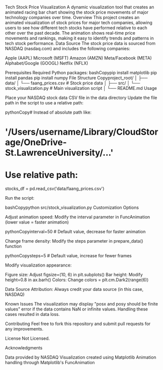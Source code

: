 Tech Stock Price Visualization
A dynamic visualization tool that creates an animated racing bar chart showing the stock price movements of major technology companies over time.
Overview
This project creates an animated visualization of stock prices for major tech companies, allowing users to see how different tech stocks have performed relative to each other over the past decade. The animation shows real-time price movements and rankings, making it easy to identify trends and patterns in tech stock performance.
Data Source
The stock price data is sourced from NASDAQ (nasdaq.com) and includes the following companies:

Apple (AAPL)
Microsoft (MSFT)
Amazon (AMZN)
Meta/Facebook (META)
Alphabet/Google (GOOGL)
Netflix (NFLX)

Prerequisites
Required Python packages:
bashCopypip install matplotlib
pip install pandas
pip install numpy
File Structure
Copyproject_root/
│
├── data/
│   └── faang_prices.csv    # Stock price data
│
├── src/
│   └── stock_visualization.py    # Main visualization script
│
└── README.md
Usage

Place your NASDAQ stock data CSV file in the data directory
Update the file path in the script to use a relative path:

pythonCopy# Instead of absolute path like:
# '/Users/username/Library/CloudStorage/OneDrive-St.LawrenceUniversity/...'

# Use relative path:
stocks_df = pd.read_csv('data/faang_prices.csv')

Run the script:

bashCopypython src/stock_visualization.py
Customization Options

Adjust animation speed: Modify the interval parameter in FuncAnimation (lower value = faster animation)

pythonCopyinterval=50  # Default value, decrease for faster animation

Change frame density: Modify the steps parameter in prepare_data() function

pythonCopysteps=5  # Default value, increase for fewer frames

Modify visualization appearance:

Figure size: Adjust figsize=(10, 6) in plt.subplots()
Bar height: Modify height=0.8 in ax.barh()
Colors: Change colors = plt.cm.Dark2(range(6))


Data Source Attribution: Always credit your data source (in this case, NASDAQ)

Known Issues
The visualization may display "posx and posy should be finite values" error if the data contains NaN or infinite values. Handling these cases resulted in data loss.

Contributing
Feel free to fork this repository and submit pull requests for any improvements.

License
Not Licensed.

Acknowledgments

Data provided by NASDAQ
Visualization created using Matplotlib
Animation handling through Matplotlib's FuncAnimation
